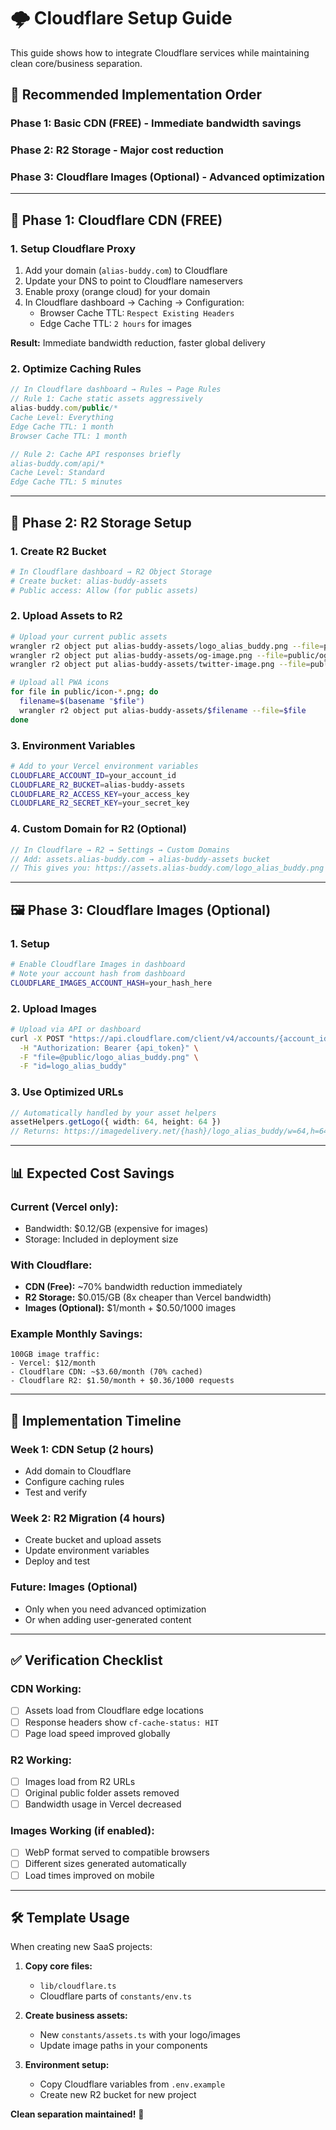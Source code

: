 # 🌩️ Cloudflare Setup Guide

This guide shows how to integrate Cloudflare services while maintaining clean core/business separation.

## 🎯 **Recommended Implementation Order**

### Phase 1: Basic CDN (FREE) - Immediate bandwidth savings
### Phase 2: R2 Storage - Major cost reduction
### Phase 3: Cloudflare Images (Optional) - Advanced optimization

---

## 🚀 **Phase 1: Cloudflare CDN (FREE)**

### 1. Setup Cloudflare Proxy
1. Add your domain (`alias-buddy.com`) to Cloudflare
2. Update your DNS to point to Cloudflare nameservers
3. Enable proxy (orange cloud) for your domain
4. In Cloudflare dashboard → Caching → Configuration:
   - Browser Cache TTL: `Respect Existing Headers`
   - Edge Cache TTL: `2 hours` for images

**Result:** Immediate bandwidth reduction, faster global delivery

### 2. Optimize Caching Rules
```javascript
// In Cloudflare dashboard → Rules → Page Rules
// Rule 1: Cache static assets aggressively
alias-buddy.com/public/*
Cache Level: Everything
Edge Cache TTL: 1 month
Browser Cache TTL: 1 month

// Rule 2: Cache API responses briefly  
alias-buddy.com/api/*
Cache Level: Standard
Edge Cache TTL: 5 minutes
```

---

## 💾 **Phase 2: R2 Storage Setup**

### 1. Create R2 Bucket
```bash
# In Cloudflare dashboard → R2 Object Storage
# Create bucket: alias-buddy-assets
# Public access: Allow (for public assets)
```

### 2. Upload Assets to R2
```bash
# Upload your current public assets
wrangler r2 object put alias-buddy-assets/logo_alias_buddy.png --file=public/logo_alias_buddy.png
wrangler r2 object put alias-buddy-assets/og-image.png --file=public/og-image.png
wrangler r2 object put alias-buddy-assets/twitter-image.png --file=public/twitter-image.png

# Upload all PWA icons
for file in public/icon-*.png; do
  filename=$(basename "$file")
  wrangler r2 object put alias-buddy-assets/$filename --file=$file
done
```

### 3. Environment Variables
```bash
# Add to your Vercel environment variables
CLOUDFLARE_ACCOUNT_ID=your_account_id
CLOUDFLARE_R2_BUCKET=alias-buddy-assets
CLOUDFLARE_R2_ACCESS_KEY=your_access_key
CLOUDFLARE_R2_SECRET_KEY=your_secret_key
```

### 4. Custom Domain for R2 (Optional)
```javascript
// In Cloudflare → R2 → Settings → Custom Domains
// Add: assets.alias-buddy.com → alias-buddy-assets bucket
// This gives you: https://assets.alias-buddy.com/logo_alias_buddy.png
```

---

## 🖼️ **Phase 3: Cloudflare Images (Optional)**

### 1. Setup
```bash
# Enable Cloudflare Images in dashboard
# Note your account hash from dashboard
CLOUDFLARE_IMAGES_ACCOUNT_HASH=your_hash_here
```

### 2. Upload Images
```bash
# Upload via API or dashboard
curl -X POST "https://api.cloudflare.com/client/v4/accounts/{account_id}/images/v1" \
  -H "Authorization: Bearer {api_token}" \
  -F "file=@public/logo_alias_buddy.png" \
  -F "id=logo_alias_buddy"
```

### 3. Use Optimized URLs
```typescript
// Automatically handled by your asset helpers
assetHelpers.getLogo({ width: 64, height: 64 })
// Returns: https://imagedelivery.net/{hash}/logo_alias_buddy/w=64,h=64,q=90,f=webp
```

---

## 📊 **Expected Cost Savings**

### Current (Vercel only):
- Bandwidth: $0.12/GB (expensive for images)
- Storage: Included in deployment size

### With Cloudflare:
- **CDN (Free):** ~70% bandwidth reduction immediately
- **R2 Storage:** $0.015/GB (8x cheaper than Vercel bandwidth)
- **Images (Optional):** $1/month + $0.50/1000 images

### Example Monthly Savings:
```
100GB image traffic:
- Vercel: $12/month
- Cloudflare CDN: ~$3.60/month (70% cached)
- Cloudflare R2: $1.50/month + $0.36/1000 requests
```

---

## 🔧 **Implementation Timeline**

### Week 1: CDN Setup (2 hours)
- Add domain to Cloudflare
- Configure caching rules
- Test and verify

### Week 2: R2 Migration (4 hours)  
- Create bucket and upload assets
- Update environment variables
- Deploy and test

### Future: Images (Optional)
- Only when you need advanced optimization
- Or when adding user-generated content

---

## ✅ **Verification Checklist**

### CDN Working:
- [ ] Assets load from Cloudflare edge locations
- [ ] Response headers show `cf-cache-status: HIT`
- [ ] Page load speed improved globally

### R2 Working:
- [ ] Images load from R2 URLs
- [ ] Original public folder assets removed
- [ ] Bandwidth usage in Vercel decreased

### Images Working (if enabled):
- [ ] WebP format served to compatible browsers
- [ ] Different sizes generated automatically
- [ ] Load times improved on mobile

---

## 🛠️ **Template Usage**

When creating new SaaS projects:

1. **Copy core files:**
   - `lib/cloudflare.ts` 
   - Cloudflare parts of `constants/env.ts`

2. **Create business assets:**
   - New `constants/assets.ts` with your logo/images
   - Update image paths in your components

3. **Environment setup:**
   - Copy Cloudflare variables from `.env.example`
   - Create new R2 bucket for new project

**Clean separation maintained!** 🎯 